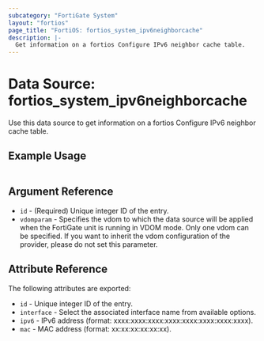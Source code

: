 ```yaml
---
subcategory: "FortiGate System"
layout: "fortios"
page_title: "FortiOS: fortios_system_ipv6neighborcache"
description: |-
  Get information on a fortios Configure IPv6 neighbor cache table.
---
```


# Data Source: fortios_system_ipv6neighborcache
Use this data source to get information on a fortios Configure IPv6 neighbor cache table.


## Example Usage

```hcl

```

## Argument Reference

* `id` - (Required) Unique integer ID of the entry.
* `vdomparam` - Specifies the vdom to which the data source will be applied when the FortiGate unit is running in VDOM mode. Only one vdom can be specified. If you want to inherit the vdom configuration of the provider, please do not set this parameter.

## Attribute Reference

The following attributes are exported:

* `id` - Unique integer ID of the entry.
* `interface` - Select the associated interface name from available options.
* `ipv6` - IPv6 address (format: xxxx:xxxx:xxxx:xxxx:xxxx:xxxx:xxxx:xxxx).
* `mac` - MAC address (format: xx:xx:xx:xx:xx:xx).

